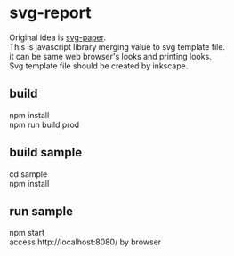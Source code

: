 # svg-report
Original idea is [svg-paper](https://github.com/ttskch/svg-paper).   
This is javascript library merging value to svg template file.   
it can be same web browser's looks and printing looks.   
Svg template file should be created by inkscape.   

## build   
npm install   
npm run build:prod   

## build sample    
cd sample   
npm install   

## run sample   
npm start   
access http://localhost:8080/ by browser   
